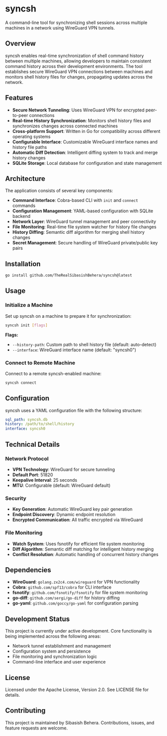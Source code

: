 # syncsh

A command-line tool for synchronizing shell sessions across multiple machines in a network using WireGuard VPN tunnels.

## Overview

syncsh enables real-time synchronization of shell command history between multiple machines, allowing developers to maintain consistent command history across their development environments. The tool establishes secure WireGuard VPN connections between machines and monitors shell history files for changes, propagating updates across the network.

## Features

- **Secure Network Tunneling**: Uses WireGuard VPN for encrypted peer-to-peer connections
- **Real-time History Synchronization**: Monitors shell history files and synchronizes changes across connected machines
- **Cross-platform Support**: Written in Go for compatibility across different operating systems
- **Configurable Interface**: Customizable WireGuard interface names and history file paths
- **Automatic Diff Detection**: Intelligent diffing system to track and merge history changes
- **SQLite Storage**: Local database for configuration and state management

## Architecture

The application consists of several key components:

- **Command Interface**: Cobra-based CLI with `init` and `connect` commands
- **Configuration Management**: YAML-based configuration with SQLite backend
- **Network Layer**: WireGuard tunnel management and peer connectivity
- **File Monitoring**: Real-time file system watcher for history file changes
- **History Diffing**: Semantic diff algorithm for merging shell history changes
- **Secret Management**: Secure handling of WireGuard private/public key pairs

## Installation

```bash
go install github.com/TheRealSibasishBehera/syncsh@latest
```

## Usage

### Initialize a Machine

Set up syncsh on a machine to prepare it for synchronization:

```bash
syncsh init [flags]
```

**Flags:**
- `--history-path`: Custom path to shell history file (default: auto-detect)
- `--interface`: WireGuard interface name (default: "syncsh0")

### Connect to Remote Machine

Connect to a remote syncsh-enabled machine:

```bash
syncsh connect
```

## Configuration

syncsh uses a YAML configuration file with the following structure:

```yaml
sql_path: syncsh.db
history: /path/to/shell/history
interface: syncsh0
```

## Technical Details

### Network Protocol

- **VPN Technology**: WireGuard for secure tunneling
- **Default Port**: 51820
- **Keepalive Interval**: 25 seconds
- **MTU**: Configurable (default: WireGuard default)

### Security

- **Key Generation**: Automatic WireGuard key pair generation
- **Endpoint Discovery**: Dynamic endpoint resolution
- **Encrypted Communication**: All traffic encrypted via WireGuard

### File Monitoring

- **Watch System**: Uses fsnotify for efficient file system monitoring
- **Diff Algorithm**: Semantic diff matching for intelligent history merging
- **Conflict Resolution**: Automatic handling of concurrent history changes

## Dependencies

- **WireGuard**: `golang.zx2c4.com/wireguard` for VPN functionality
- **Cobra**: `github.com/spf13/cobra` for CLI interface
- **fsnotify**: `github.com/fsnotify/fsnotify` for file system monitoring
- **go-diff**: `github.com/sergi/go-diff` for history diffing
- **go-yaml**: `github.com/goccy/go-yaml` for configuration parsing

## Development Status

This project is currently under active development. Core functionality is being implemented across the following areas:

- Network tunnel establishment and management
- Configuration system and persistence
- File monitoring and synchronization logic
- Command-line interface and user experience

## License

Licensed under the Apache License, Version 2.0. See LICENSE file for details.

## Contributing

This project is maintained by Sibasish Behera. Contributions, issues, and feature requests are welcome.